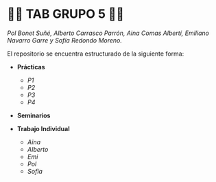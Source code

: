 # 💃💃 TAB GRUPO 5 💃💃
*Pol Bonet Suñé, Alberto Carrasco Parrón, Aina Comas Albertí, Emiliano Navarro Garre y Sofía Redondo Moreno.*

El repositorio se encuentra estructurado de la siguiente forma:

- **Prácticas**
  - *P1*
  - *P2*
  - *P3*
  - *P4*
  
- **Seminarios**

- **Trabajo Individual**
  - *Aina*
  - *Alberto*
  - *Emi*
  - *Pol*
  - *Sofía*
